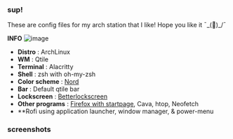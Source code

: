 ### sup!

These are config files for my arch station that I like! Hope you like it ¯\_(🙂)_/¯

**INFO** ![image](https://user-images.githubusercontent.com/65948438/156713699-45e24249-c461-4656-9617-570b66513d4c.png)

- **Distro** : ArchLinux
- **WM** : Qtile
- **Terminal** : Alacritty
- **Shell** : zsh with oh-my-zsh
- **Color scheme** : [Nord](https://www.nordtheme.com/)
- **Bar** : Default qtile bar
- **Lockscreen** : [Betterlockscreen](https://github.com/betterlockscreen/betterlockscreen)
- **Other programs** : [Firefox with startpage](https://www.reddit.com/r/FirefoxCSS/comments/ho6gbu/minimal_userchrome_startpage/), Cava, htop, Neofetch
- **Rofi using application launcher, window manager, & power-menu

### screenshots 
